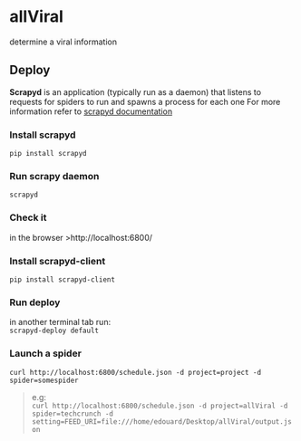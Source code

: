 # allViral
determine a viral information

## Deploy

**Scrapyd** is an application (typically run as a daemon) that listens to requests for spiders to run and spawns a process for each one
For more information refer to [scrapyd documentation](https://scrapyd.readthedocs.io/en/latest/index.html)

### Install scrapyd
`pip install scrapyd`


### Run scrapy daemon
`scrapyd`

### Check it
in the browser >http://localhost:6800/


### Install scrapyd-client
`pip install scrapyd-client`


### Run deploy
in another terminal tab run:  
`scrapyd-deploy default`


### Launch a spider
`curl http://localhost:6800/schedule.json -d project=project -d spider=somespider`
> e.g:  
`curl http://localhost:6800/schedule.json -d project=allViral -d spider=techcrunch -d setting=FEED_URI=file:///home/edouard/Desktop/allViral/output.json`




